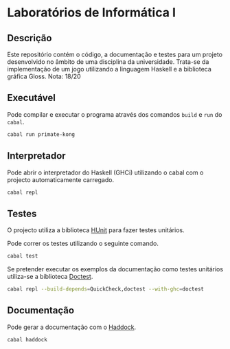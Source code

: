 # Laboratórios de Informática I

## Descrição
Este repositório contém o código, a documentação e testes para um projeto desenvolvido no âmbito de uma disciplina da universidade. Trata-se da implementação de um jogo utilizando a linguagem Haskell e a biblioteca gráfica Gloss.
Nota: 18/20

## Executável

Pode compilar e executar o programa através dos comandos `build` e `run` do `cabal`.

```bash
cabal run primate-kong
```

## Interpretador

Pode abrir o interpretador do Haskell (GHCi) utilizando o cabal com o projecto automaticamente carregado.

```bash
cabal repl
```

## Testes

O projecto utiliza a biblioteca [HUnit](https://hackage.haskell.org/package/HUnit) para fazer testes unitários.

Pode correr os testes utilizando o seguinte comando.

```bash
cabal test
```

Se pretender executar os exemplos da documentação como testes unitários utiliza-se a biblioteca [Doctest](https://hackage.haskell.org/package/doctest).

```bash
cabal repl --build-depends=QuickCheck,doctest --with-ghc=doctest
```

## Documentação

Pode gerar a documentação com o [Haddock](https://haskell-haddock.readthedocs.io/).

```bash
cabal haddock
```
